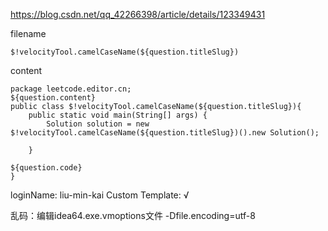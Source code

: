 https://blog.csdn.net/qq_42266398/article/details/123349431

filename
```
$!velocityTool.camelCaseName(${question.titleSlug})
```
content
```
package leetcode.editor.cn;
${question.content}
public class $!velocityTool.camelCaseName(${question.titleSlug}){
    public static void main(String[] args) {
        Solution solution = new $!velocityTool.camelCaseName(${question.titleSlug})().new Solution();
        
    }

${question.code}
}
```

loginName: liu-min-kai
Custom Template: √

乱码：编辑idea64.exe.vmoptions文件
-Dfile.encoding=utf-8
